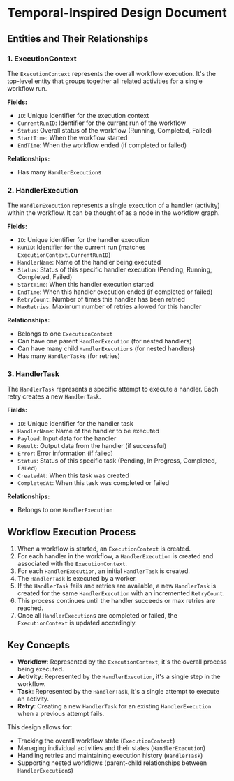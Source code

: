 # Temporal-Inspired Design Document

## Entities and Their Relationships

### 1. ExecutionContext

The `ExecutionContext` represents the overall workflow execution. It's the top-level entity that groups together all related activities for a single workflow run.

**Fields:**
- `ID`: Unique identifier for the execution context
- `CurrentRunID`: Identifier for the current run of the workflow
- `Status`: Overall status of the workflow (Running, Completed, Failed)
- `StartTime`: When the workflow started
- `EndTime`: When the workflow ended (if completed or failed)

**Relationships:**
- Has many `HandlerExecution`s

### 2. HandlerExecution

The `HandlerExecution` represents a single execution of a handler (activity) within the workflow. It can be thought of as a node in the workflow graph.

**Fields:**
- `ID`: Unique identifier for the handler execution
- `RunID`: Identifier for the current run (matches `ExecutionContext.CurrentRunID`)
- `HandlerName`: Name of the handler being executed
- `Status`: Status of this specific handler execution (Pending, Running, Completed, Failed)
- `StartTime`: When this handler execution started
- `EndTime`: When this handler execution ended (if completed or failed)
- `RetryCount`: Number of times this handler has been retried
- `MaxRetries`: Maximum number of retries allowed for this handler

**Relationships:**
- Belongs to one `ExecutionContext`
- Can have one parent `HandlerExecution` (for nested handlers)
- Can have many child `HandlerExecution`s (for nested handlers)
- Has many `HandlerTask`s (for retries)

### 3. HandlerTask

The `HandlerTask` represents a specific attempt to execute a handler. Each retry creates a new `HandlerTask`.

**Fields:**
- `ID`: Unique identifier for the handler task
- `HandlerName`: Name of the handler to be executed
- `Payload`: Input data for the handler
- `Result`: Output data from the handler (if successful)
- `Error`: Error information (if failed)
- `Status`: Status of this specific task (Pending, In Progress, Completed, Failed)
- `CreatedAt`: When this task was created
- `CompletedAt`: When this task was completed or failed

**Relationships:**
- Belongs to one `HandlerExecution`

## Workflow Execution Process

1. When a workflow is started, an `ExecutionContext` is created.
2. For each handler in the workflow, a `HandlerExecution` is created and associated with the `ExecutionContext`.
3. For each `HandlerExecution`, an initial `HandlerTask` is created.
4. The `HandlerTask` is executed by a worker.
5. If the `HandlerTask` fails and retries are available, a new `HandlerTask` is created for the same `HandlerExecution` with an incremented `RetryCount`.
6. This process continues until the handler succeeds or max retries are reached.
7. Once all `HandlerExecution`s are completed or failed, the `ExecutionContext` is updated accordingly.

## Key Concepts

- **Workflow**: Represented by the `ExecutionContext`, it's the overall process being executed.
- **Activity**: Represented by the `HandlerExecution`, it's a single step in the workflow.
- **Task**: Represented by the `HandlerTask`, it's a single attempt to execute an activity.
- **Retry**: Creating a new `HandlerTask` for an existing `HandlerExecution` when a previous attempt fails.

This design allows for:
- Tracking the overall workflow state (`ExecutionContext`)
- Managing individual activities and their states (`HandlerExecution`)
- Handling retries and maintaining execution history (`HandlerTask`)
- Supporting nested workflows (parent-child relationships between `HandlerExecution`s)